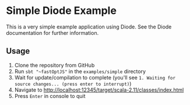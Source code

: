 # Simple Diode Example

This is a very simple example application using Diode. See the Diode documentation for further information.

## Usage

1. Clone the repository from GitHub
1. Run `sbt "~fastOptJS"` in the `examples/simple` directory
1. Wait for update/compilation to complete (you'll see `1. Waiting for source changes... (press enter to interrupt)`)
1. Navigate to [http://localhost:12345/target/scala-2.11/classes/index.html](http://localhost:12345/target/scala-2.11/classes/index.html)
1. Press `Enter` in console to quit

